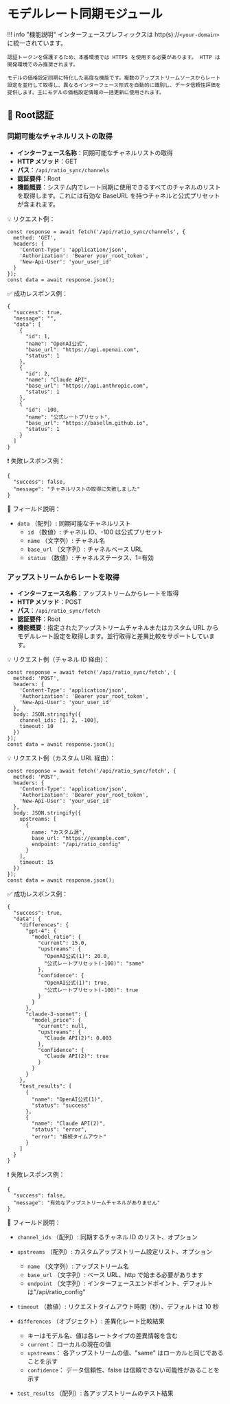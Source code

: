 # モデルレート同期モジュール

!!! info "機能説明"
    インターフェースプレフィックスは http(s)://`<your-domain>` に統一されています。

    認証トークンを保護するため、本番環境では HTTPS を使用する必要があります。 HTTP は開発環境でのみ推奨されます。

    モデルの価格設定同期に特化した高度な機能です。複数のアップストリームソースからレート設定を並行して取得し、異なるインターフェース形式を自動的に識別し、データ信頼性評価を提供します。主にモデルの価格設定情報の一括更新に使用されます。

## 🔐 Root認証

### 同期可能なチャネルリストの取得

- **インターフェース名称**：同期可能なチャネルリストの取得
- **HTTP メソッド**：GET
- **パス**：`/api/ratio_sync/channels`
- **認証要件**：Root
- **機能概要**：システム内でレート同期に使用できるすべてのチャネルのリストを取得します。これには有効な BaseURL を持つチャネルと公式プリセットが含まれます。

💡 リクエスト例：

```
const response = await fetch('/api/ratio_sync/channels', {  
  method: 'GET',  
  headers: {  
    'Content-Type': 'application/json',  
    'Authorization': 'Bearer your_root_token',
    'New-Api-User': 'your_user_id'
  }  
});  
const data = await response.json();
```

✅ 成功レスポンス例：

```
{  
  "success": true,  
  "message": "",  
  "data": [  
    {  
      "id": 1,  
      "name": "OpenAI公式",  
      "base_url": "https://api.openai.com",  
      "status": 1  
    },  
    {  
      "id": 2,  
      "name": "Claude API",  
      "base_url": "https://api.anthropic.com",  
      "status": 1  
    },  
    {  
      "id": -100,  
      "name": "公式レートプリセット",  
      "base_url": "https://basellm.github.io",  
      "status": 1  
    }  
  ]  
}
```

❗ 失敗レスポンス例：

```
{  
  "success": false,  
  "message": "チャネルリストの取得に失敗しました"  
}
```

🧾 フィールド説明：

- `data` （配列）: 同期可能なチャネルリスト 
    - `id` （数値）: チャネル ID、-100 は公式プリセット
    - `name` （文字列）: チャネル名
    - `base_url` （文字列）: チャネルベース URL
    - `status` （数値）: チャネルステータス、1=有効

### アップストリームからレートを取得

- **インターフェース名称**：アップストリームからレートを取得
- **HTTP メソッド**：POST
- **パス**：`/api/ratio_sync/fetch`
- **認証要件**：Root
- **機能概要**：指定されたアップストリームチャネルまたはカスタム URL からモデルレート設定を取得します。並行取得と差異比較をサポートしています。

💡 リクエスト例（チャネル ID 経由）：

```
const response = await fetch('/api/ratio_sync/fetch', {  
  method: 'POST',  
  headers: {  
    'Content-Type': 'application/json',  
    'Authorization': 'Bearer your_root_token',
    'New-Api-User': 'your_user_id'
  },  
  body: JSON.stringify({  
    channel_ids: [1, 2, -100],  
    timeout: 10  
  })  
});  
const data = await response.json();
```

💡 リクエスト例（カスタム URL 経由）：

```
const response = await fetch('/api/ratio_sync/fetch', {  
  method: 'POST',  
  headers: {  
    'Content-Type': 'application/json',  
    'Authorization': 'Bearer your_root_token',
    'New-Api-User': 'your_user_id'
  },  
  body: JSON.stringify({  
    upstreams: [  
      {  
        name: "カスタム源",  
        base_url: "https://example.com",  
        endpoint: "/api/ratio_config"  
      }  
    ],  
    timeout: 15  
  })  
});  
const data = await response.json();
```

✅ 成功レスポンス例：

```
{  
  "success": true,  
  "data": {  
    "differences": {  
      "gpt-4": {  
        "model_ratio": {  
          "current": 15.0,  
          "upstreams": {  
            "OpenAI公式(1)": 20.0,  
            "公式レートプリセット(-100)": "same"  
          },  
          "confidence": {  
            "OpenAI公式(1)": true,  
            "公式レートプリセット(-100)": true  
          }  
        }  
      },  
      "claude-3-sonnet": {  
        "model_price": {  
          "current": null,  
          "upstreams": {  
            "Claude API(2)": 0.003  
          },  
          "confidence": {  
            "Claude API(2)": true  
          }  
        }  
      }  
    },  
    "test_results": [  
      {  
        "name": "OpenAI公式(1)",  
        "status": "success"  
      },  
      {  
        "name": "Claude API(2)",  
        "status": "error",  
        "error": "接続タイムアウト"  
      }  
    ]  
  }  
}
```

❗ 失敗レスポンス例：

```
{  
  "success": false,  
  "message": "有効なアップストリームチャネルがありません"  
}
```

🧾 フィールド説明：

- `channel_ids` （配列）: 同期するチャネル ID のリスト、オプション 
- `upstreams` （配列）: カスタムアップストリーム設定リスト、オプション 

    - `name` （文字列）: アップストリーム名
    - `base_url` （文字列）: ベース URL、http で始まる必要があります
    - `endpoint` （文字列）: インターフェースエンドポイント、デフォルトは"/api/ratio_config"
- `timeout` （数値）: リクエストタイムアウト時間（秒）、デフォルトは 10 秒 
- `differences` （オブジェクト）: 差異化レート比較結果 

    - キーはモデル名、値は各レートタイプの差異情報を含む
    - `current`： ローカルの現在の値
    - `upstreams`： 各アップストリームの値、"same" はローカルと同じであることを示す
    - `confidence`： データ信頼性、false は信頼できない可能性があることを示す 
- `test_results` （配列）: 各アップストリームのテスト結果